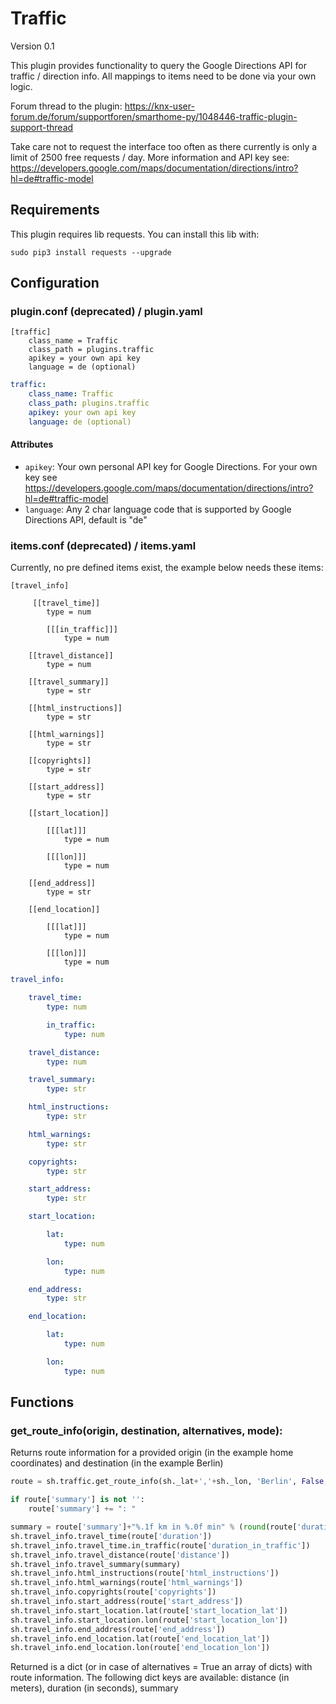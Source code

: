 # Traffic

Version 0.1

This plugin provides functionality to query the Google Directions API for traffic / direction info.
All mappings to items need to be done via your own logic.

Forum thread to the plugin: https://knx-user-forum.de/forum/supportforen/smarthome-py/1048446-traffic-plugin-support-thread

Take care not to request the interface too often as there currently is only a limit of 2500 free requests / day.
More information and API key see: https://developers.google.com/maps/documentation/directions/intro?hl=de#traffic-model


## Requirements

This plugin requires lib requests. You can install this lib with:

```
sudo pip3 install requests --upgrade
```

## Configuration

### plugin.conf (deprecated) / plugin.yaml
```
[traffic]
    class_name = Traffic
    class_path = plugins.traffic
    apikey = your own api key
    language = de (optional)
```

```yaml
traffic:
    class_name: Traffic
    class_path: plugins.traffic
    apikey: your own api key
    language: de (optional)
```

#### Attributes
  * `apikey`: Your own personal API key for Google Directions. For your own key see https://developers.google.com/maps/documentation/directions/intro?hl=de#traffic-model
  * `language`: Any 2 char language code that is supported by Google Directions API, default is "de"

### items.conf (deprecated) / items.yaml

Currently, no pre defined items exist, the example below needs these items:
```
[travel_info]

     [[travel_time]]
        type = num

        [[[in_traffic]]]
            type = num

    [[travel_distance]]
        type = num

    [[travel_summary]]
        type = str

    [[html_instructions]]
        type = str

    [[html_warnings]]
        type = str

    [[copyrights]]
        type = str

    [[start_address]]
        type = str

    [[start_location]]

        [[[lat]]]
            type = num

        [[[lon]]]
            type = num

    [[end_address]]
        type = str

    [[end_location]]

        [[[lat]]]
            type = num

        [[[lon]]]
            type = num
```

```yaml
travel_info:

    travel_time:
        type: num

        in_traffic:
            type: num

    travel_distance:
        type: num

    travel_summary:
        type: str

    html_instructions:
        type: str

    html_warnings:
        type: str

    copyrights:
        type: str

    start_address:
        type: str

    start_location:

        lat:
            type: num

        lon:
            type: num

    end_address:
        type: str

    end_location:

        lat:
            type: num

        lon:
            type: num
```

## Functions

### get_route_info(origin, destination, alternatives, mode):
Returns route information for a provided origin (in the example home coordinates) and destination (in the example Berlin)

```python
route = sh.traffic.get_route_info(sh._lat+','+sh._lon, 'Berlin', False, 'now', 'driving')

if route['summary'] is not '':
    route['summary'] += ": "

summary = route['summary']+"%.1f km in %.0f min" % (round(route['duration_in_traffic']/60,2), round(route['distance']/1000,2))
sh.travel_info.travel_time(route['duration'])
sh.travel_info.travel_time.in_traffic(route['duration_in_traffic'])
sh.travel_info.travel_distance(route['distance'])
sh.travel_info.travel_summary(summary)
sh.travel_info.html_instructions(route['html_instructions'])
sh.travel_info.html_warnings(route['html_warnings'])
sh.travel_info.copyrights(route['copyrights'])
sh.travel_info.start_address(route['start_address'])
sh.travel_info.start_location.lat(route['start_location_lat'])
sh.travel_info.start_location.lon(route['start_location_lon'])
sh.travel_info.end_address(route['end_address'])
sh.travel_info.end_location.lat(route['end_location_lat'])
sh.travel_info.end_location.lon(route['end_location_lon'])
```

Returned is a dict (or in case of alternatives = True an array of dicts) with route information.
The following dict keys are available: distance (in meters), duration (in seconds), summary